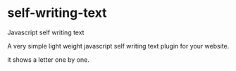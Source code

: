 # self-writing-text
Javascript self writing text

A very simple light weight javascript self writing text plugin for your website.

it shows a letter one by one.
